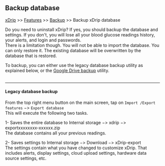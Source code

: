 ## Backup database  
[xDrip](../README.md) >> [Features](./Features_page.md) >> [Backup](./Backup.md) >> Backup xDrip database  
  
Do you need to uninstall xDrip?  If yes, you should backup the database and settings.  If you don't, you will lose all your blood glucose readings history, your alerts, and login and passwords.  
There is a limitation though.  You will not be able to import the database.  You can only restore it.  The existing database will be overwritten by the database that is restored.  

To backup, you can either use the legacy database backup utility as explained below, or the [Google Drive backup](./GoogleDriveBackup.md) utility.  
<br/>  

---  

#### **Legacy database backup**  
From the top right menu button on the main screen, tap on `Import /Export features` &#8722;> `Export database`  
This will execute the following two tasks.  
  
1- Saves the entire database to Internal storage &#8722;> xdrip &#8722;> exportxxxxxxxx-xxxxxx.zip  
The database contains all your previous readings.  
  
2- Saves settings to Internal storage &#8722;> Download &#8722;> xDrip-export  
The settings contain what you have changed to customize xDrip.  That includes alerts, display settings, cloud upload settings, hardware data source settings, etc.  

  
